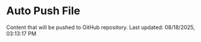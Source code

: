 # Auto Push File

Content that will be pushed to GitHub repository.
Last updated: 08/18/2025, 03:13:17 PM